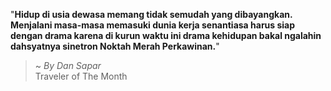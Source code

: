 "**Hidup di usia dewasa memang tidak semudah yang dibayangkan. Menjalani masa-masa memasuki dunia kerja senantiasa harus siap dengan drama karena di kurun waktu ini drama kehidupan bakal ngalahin dahsyatnya sinetron Noktah Merah Perkawinan.**"

> ~ _By Dan Sapar_  
Traveler of The Month
